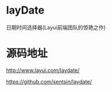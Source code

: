 # layDate
日期时间选择器(Layui前端团队的惊艳之作)

# 源码地址

http://www.layui.com/laydate/

https://github.com/sentsin/laydate/
